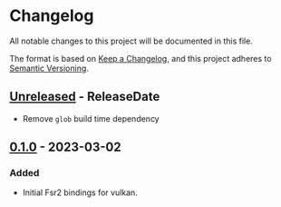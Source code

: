<!-- markdownlint-disable blanks-around-headings blanks-around-lists no-duplicate-heading -->

# Changelog

All notable changes to this project will be documented in this file.

The format is based on [Keep a Changelog](https://keepachangelog.com/en/1.0.0/),
and this project adheres to [Semantic Versioning](https://semver.org/spec/v2.0.0.html).

<!-- next-header -->
## [Unreleased] - ReleaseDate

- Remove `glob` build time dependency
## [0.1.0] - 2023-03-02
### Added
- Initial Fsr2 bindings for vulkan.

<!-- next-url -->
[Unreleased]: https://github.com/EmbarkStudios/fsr2/compare/0.1.0...HEAD
[0.1.0]: https://github.com/EmbarkStudios/fsr2/releases/tag/0.1.0
